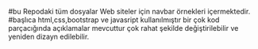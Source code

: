 #bu Repodaki tüm dosyalar Web siteler için navbar örnekleri içermektedir.
#başlıca html,css,bootstrap ve javasript kullanılmıştır bir çok kod parçacığında açıklamalar mevcuttur çok rahat şekilde değiştirilebilir ve yeniden dizayn edilebilir.
